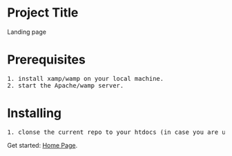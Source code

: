 # Project Title
Landing page

# Prerequisites
<pre>
1. install xamp/wamp on your local machine.
2. start the Apache/wamp server. 
</pre>

# Installing
<pre>
1. clonse the current repo to your htdocs (in case you are using xamp server).
</pre>
Get started: [Home Page](http://localhost/landing-page/index.html).

